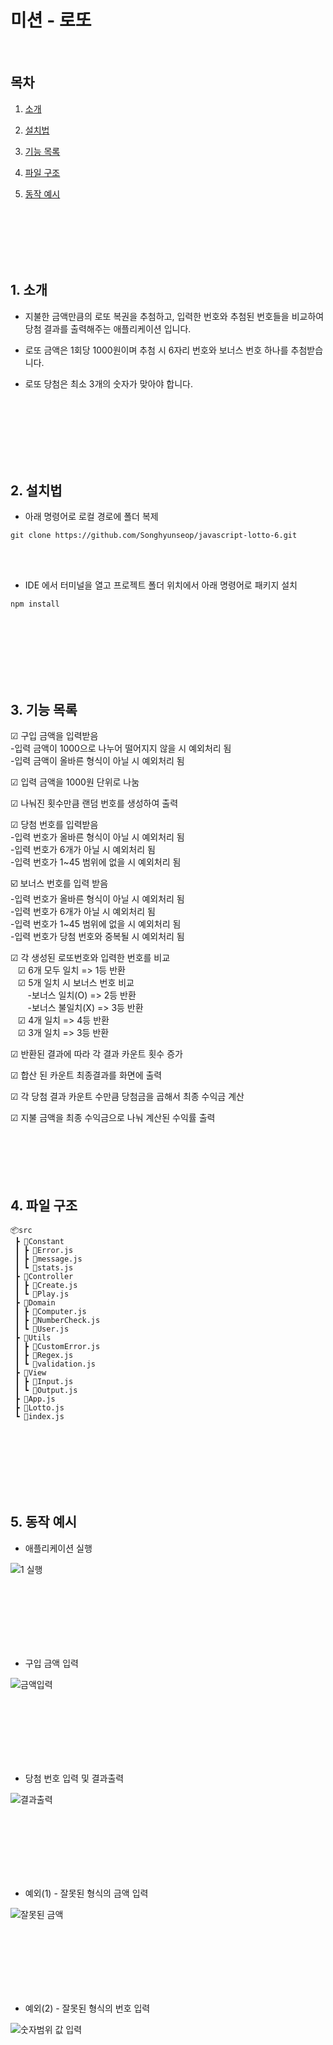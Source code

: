 # 미션 - 로또

<br>

## 목차

1. [소개](#1-소개)

2. [설치법](#2-설치법)

3. [기능 목록](#3-기능-목록)

4. [파일 구조](#4-파일-구조)

5. [동작 예시](#4-동작-방식)

<br><br><br><br><br>

## 1. 소개

- 지불한 금액만큼의 로또 복권을 추첨하고, 입력한 번호와 추첨된 번호들을 비교하여 당첨 결과를 출력해주는 애플리케이션 입니다.

- 로또 금액은 1회당 1000원이며 추첨 시 6자리 번호와 보너스 번호 하나를 추첨받습니다.

- 로또 당첨은 최소 3개의 숫자가 맞아야 합니다.

  <br><br><br><br><br><br>

## 2. 설치법

- 아래 명령어로 로컬 경로에 폴더 복제

```
git clone https://github.com/Songhyunseop/javascript-lotto-6.git
```

<br><br>

- IDE 에서 터미널을 열고 프로젝트 폴더 위치에서 아래 명령어로 패키지 설치

```
npm install
```

<br><br><br><br><br><br>

## 3. 기능 목록

☑ 구입 금액을 입력받음<br> -입력 금액이 1000으로 나누어 떨어지지 않을 시 예외처리 됨<br> -입력 금액이 올바른 형식이 아닐 시 예외처리 됨

☑ 입력 금액을 1000원 단위로 나눔<br>

☑ 나눠진 횟수만큼 랜덤 번호를 생성하여 출력

☑ 당첨 번호를 입력받음<br> -입력 번호가 올바른 형식이 아닐 시 예외처리 됨<br> -입력 번호가 6개가 아닐 시 예외처리 됨<br> -입력 번호가 1~45 범위에 없을 시 예외처리 됨

☑️ 보너스 번호를 입력 받음<br> -입력 번호가 올바른 형식이 아닐 시 예외처리 됨<br> -입력 번호가 6개가 아닐 시 예외처리 됨<br> -입력 번호가 1~45 범위에 없을 시 예외처리 됨<br> -입력 번호가 당첨 번호와 중복될 시 예외처리 됨

☑ 각 생성된 로또번호와 입력한 번호를 비교<br>
&nbsp;&nbsp; ☑ 6개 모두 일치 => 1등 반환<br>
&nbsp;&nbsp; ☑ 5개 일치 시 보너스 번호 비교<br>
&nbsp;&nbsp;&nbsp;&nbsp;&nbsp;&nbsp; -보너스 일치(O) => 2등 반환<br>
&nbsp;&nbsp;&nbsp;&nbsp;&nbsp;&nbsp; -보너스 불일치(X) => 3등 반환<br>
&nbsp;&nbsp; ☑ 4개 일치 => 4등 반환 <br>
&nbsp;&nbsp; ☑ 3개 일치 => 3등 반환

☑ 반환된 결과에 따라 각 결과 카운트 횟수 증가<br>

☑ 합산 된 카운트 최종결과를 화면에 출력

☑ 각 당첨 결과 카운트 수만큼 당첨금을 곱해서 최종 수익금 계산

☑ 지불 금액을 최종 수익금으로 나눠 계산된 수익률 출력
<br><br><br><br><br><br>

## 4. 파일 구조

```
📦src
 ┣ 📂Constant
 ┃ ┣ 📜Error.js
 ┃ ┣ 📜message.js
 ┃ ┗ 📜stats.js
 ┣ 📂Controller
 ┃ ┣ 📜Create.js
 ┃ ┗ 📜Play.js
 ┣ 📂Domain
 ┃ ┣ 📜Computer.js
 ┃ ┣ 📜NumberCheck.js
 ┃ ┗ 📜User.js
 ┣ 📂Utils
 ┃ ┣ 📜CustomError.js
 ┃ ┣ 📜Regex.js
 ┃ ┗ 📜validation.js
 ┣ 📂View
 ┃ ┣ 📜Input.js
 ┃ ┗ 📜Output.js
 ┣ 📜App.js
 ┣ 📜Lotto.js
 ┗ 📜index.js
```

<br><br><br><br><br><br>

## 5. 동작 예시

- 애플리케이션 실행<br>

![1  실행](https://github.com/woowacourse-precourse/javascript-lotto-6/assets/124991681/ff8818e1-d01f-420f-a889-0eb65a64ba09)

<br><br><br><br><br><br>

- 구입 금액 입력<br>

![금액입력](https://github.com/woowacourse-precourse/javascript-lotto-6/assets/124991681/29cc0690-ffbe-4984-a1cd-6b48acc0257e)

<br><br><br><br><br><br>

- 당첨 번호 입력 및 결과출력<br>

![결과출력](https://github.com/woowacourse-precourse/javascript-lotto-6/assets/124991681/26164413-bec8-4f6f-8d47-23a7550016be)

<br><br><br><br><br><br>

- 예외(1) - 잘못된 형식의 금액 입력<br>

![잘못된 금액](https://github.com/woowacourse-precourse/javascript-lotto-6/assets/124991681/32d95b69-b892-4de9-8d7d-c741176a267c)

<br><br><br><br><br><br>

- 예외(2) - 잘못된 형식의 번호 입력<br>

![숫자범위 값 입력](https://github.com/woowacourse-precourse/javascript-lotto-6/assets/124991681/e3433a29-0834-423a-b753-c85c2f62790a)
